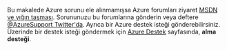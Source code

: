 Bu makalede Azure sorunu ele alınmamışsa Azure forumları ziyaret [MSDN ve yığın taşması](https://azure.microsoft.com/support/forums/). Sorununuzu bu forumlarına gönderin veya deftere [ @AzureSupport Twitter'da](https://twitter.com/AzureSupport). Ayrıca bir Azure destek isteği gönderebilirsiniz. Üzerinde bir destek isteği göndermek için [Azure Destek](https://azure.microsoft.com/support/options/) sayfasında, **alma desteği**.

